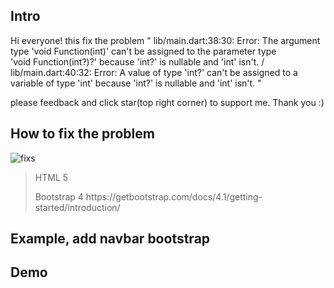 <h2><b>Intro</b></h2>

Hi everyone! this fix the problem " lib/main.dart:38:30: Error: The argument type 'void Function(int)' can't be assigned to the parameter type   
'void Function(int?)?' because 'int?' is nullable and 'int' isn't. / lib/main.dart:40:32: Error: A value of type 'int?' can't be assigned to a variable of type 'int' because
'int?' is nullable and 'int' isn't. "

please feedback and click star(top right corner) to support me. Thank you :)

<h2><b>How to fix the problem</b></h2>

![fixs](https://user-images.githubusercontent.com/76187141/133720384-b5762f0e-0959-4caf-bdd6-6fbe21fa4165.JPG)
>HTML 5
><p>Bootstrap 4 https://getbootstrap.com/docs/4.1/getting-started/introduction/</p>

<h2><b>Example, add navbar bootstrap</b></h2>


         
<h2><b>Demo</b></h2>


